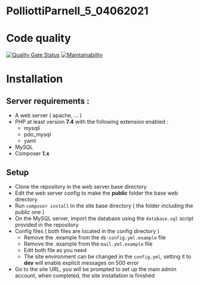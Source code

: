# PolliottiParnell_5_04062021

# Code quality
[![Quality Gate Status](https://sonarcloud.io/api/project_badges/measure?project=NichoSeb2_PolliottiParnell_5_04062021&metric=alert_status)](https://sonarcloud.io/dashboard?id=NichoSeb2_PolliottiParnell_5_04062021)
[![Maintainability](https://api.codeclimate.com/v1/badges/28db1c96fbf81e13d0d4/maintainability)](https://codeclimate.com/github/NichoSeb2/PolliottiParnell_5_04062021/maintainability)

# Installation
## Server requirements : 
- A web server ( apache, ... )
- PHP at least version **7.4** with the following extension enabled :
  - mysqli
  - pdo_mysql
  - yaml
- MySQL
- Composer **1.x**

## Setup
- Clone the repository in the web server base directory
- Edit the web server config to make the **public** folder the base web directory
- Run `composer install` in the site base directory ( the folder including the public one )
- On the MySQL server, import the database using the `database.sql` script provided in the repository
- Config files ( both files are located in the config directory )
  - Remove the .example from the `db-config.yml.example` file
  - Remove the .example from the `mail.yml.example` file
  - Edit both file as you need
  - The site environment can be changed in the `config.yml`, setting it to **dev** will enable explicit messages on 500 error
- Go to the site URL, you will be prompted to set up the main admin account, when completed, the site installation is finished